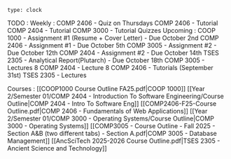 
```widgets
type: clock
```

TODO :
	Weekly :
		COMP 2406 - Quiz on Thursdays
		COMP 2406 - Tutorial
		COMP 2404 - Tutorial
		COMP 3000 - Tutorial Quizzes
	Upcoming :
		COOP 1000 - Assignment #1 (Resume + Cover Letter) - Due October 2nd
		COMP 2406 - Assignment #1 - Due October 5th
		COMP 3005 - Assignment #2 - Due October 12th
		COMP 2404 - Assignment #2 - Due October 14th
		TSES 2305 - Analytical Report(Plutarch) - Due October 18th
		COMP 3005 - Lectures 8
		COMP 2404 - Lecture 8
		COMP 2406 - Tutorials (September 31st)
		TSES 2305 - Lectures

Courses :
	[[COOP1000 Course Outline FA25.pdf|COOP 1000]]
	[[Year 2/Semester 01/COMP 2404 - Introduction To Software Engineering/Course Outline|COMP 2404 - Intro To Software Eng]]
	[[COMP2406-F25-Course Outline.pdf|COMP 2406 - Fundamentals of Web Applications]]
	[[Year 2/Semester 01/COMP 3000 - Operating Systems/Course Outline|COMP 3000 - Operating Systems]]
	[[COMP3005 - Course Outline - Fall 2025 - Section A&B (two different tabs) - Section A.pdf|COMP 3005 - Database Management]]
	[[AncSciTech 2025-2026 Course Outline.pdf|TSES 2305 - Ancient Science and Technology]]
